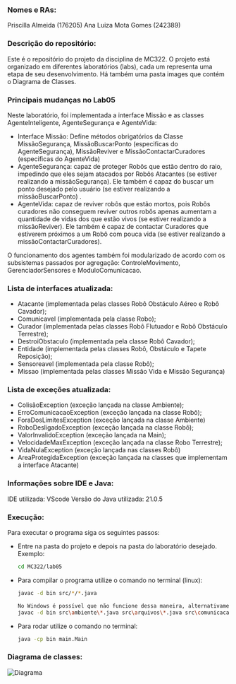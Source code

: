 ### Nomes e RAs:
Priscilla Almeida (176205)
Ana Luiza Mota Gomes (242389)

### Descrição do repositório:
Este é o repositório do projeto da disciplina de MC322. 
O projeto está organizado em diferentes laboratórios (labs), cada um representa uma etapa de seu desenvolvimento.
Há também uma pasta images que contém o Diagrama de Classes.

### Principais mudanças no Lab05
Neste laboratório, foi implementada a interface Missão e as classes AgenteInteligente, AgenteSegurança e AgenteVida:
- Interface Missão: Define métodos obrigatórios da Classe MissãoSegurança, MissãoBuscarPonto (especificas do AgenteSegurança), MissãoReviver e MissãoContactarCuradores (especificas do AgenteVida) 
- AgenteSegurança: capaz de proteger Robôs que estão dentro do raio, impedindo que eles sejam atacados por Robôs Atacantes (se estiver realizando a missãoSegurança). Ele também é capaz do buscar um ponto desejado pelo usuário (se estiver realizando a missãoBuscarPonto) .
- AgenteVida: capaz de reviver robôs que estão mortos, pois Robôs curadores não conseguem reviver outros robôs apenas aumentam a quantidade de vidas dos que estão vivos (se estiver realizando a missãoReviver). Ele também é capaz de contactar Curadores que estiverem próximos a um Robô com pouca vida (se estiver realizando a missãoContactarCuradores).

O funcionamento dos agentes também foi modularizado de acordo com os subsistemas passados por agregação: ControleMovimento, GerenciadorSensores e ModuloComunicacao.

### Lista de interfaces atualizada:
- Atacante (implementada pelas classes Robô Obstáculo Aéreo e Robô Cavador);
- Comunicavel (implementada pela classe Robo);
- Curador (implementada pelas classes Robô Flutuador e Robô Obstáculo Terrestre);
- DestroiObstaculo (implementada pela classe Robô Cavador);
- Entidade (implementada pelas classes Robô, Obstáculo e Tapete Reposição);
- Sensoreavel (implementada pela classe Robô);
- Missao (implementada pelas classes Missão Vida e Missão Segurança)
  
### Lista de exceções atualizada:
- ColisãoException (exceção lançada na classe Ambiente);
- ErroComunicacaoException (exceção lançada na classe Robô);
- ForaDosLimitesException (exceção lançada na classe Ambiente)
- RoboDesligadoException (exceção lançada na classe Robô);
- ValorInvalidoException (exceção lançada na Main);
- VelocidadeMaxException (exceção lançada na classe Robo Terrestre);
- VidaNulaException (exceção lançada nas classes Robô)
- AreaProtegidaException (exceção lançada na classes que implementam a interface Atacante)

### Informações sobre IDE e Java:
IDE utilizada: VScode
Versão do Java utilizada: 21.0.5

### Execução:
Para executar o programa siga os seguintes passos:
- Entre na pasta do projeto e depois na pasta do laboratório desejado.
  Exemplo:
  ``` bash
  cd MC322/lab05
  
- Para compilar o programa utilize o comando no terminal (linux):
  ``` bash
  javac -d bin src/*/*.java

  No Windows é possível que não funcione dessa maneira, alternativamente utilizar:
  javac -d bin src\ambiente\*.java src\arquivos\*.java src\comunicacao\*.java src\enums\*.java src\exceptions\*.java src\interfaces\*.java src\main\*.java src\missao\*.java src\obstaculos_tapetes\*.java src\robo\*.java src\sensores\*.java src\subsistemas\*.java


- Para rodar utilize o comando no terminal:
  ``` bash
  java -cp bin main.Main

### Diagrama de classes:
![Diagrama](images/DIAGRAMA_DE_CLASSES.jpg)
